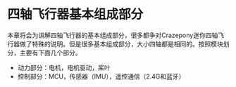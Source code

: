 # 四轴飞行器基本组成部分

本章将会为讲解四轴飞行器的基本组成部分，很多都争对Crazepony迷你四轴飞行器做了特殊的说明。但是很多基本组成部分，大小四轴都是相同的。按照模块划分，主要有下面几个部分。

* 动力部分：电机，电机驱动，桨叶
* 控制部分：MCU，传感器（IMU），遥控通信（2.4G和蓝牙）
